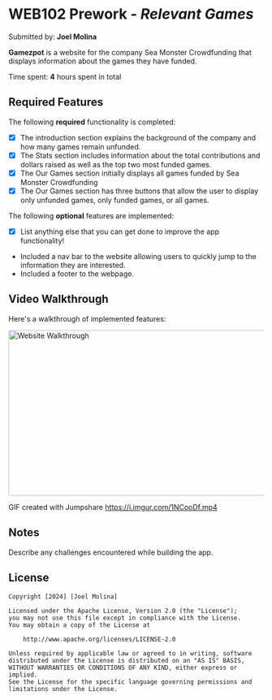 # WEB102 Prework - _Relevant Games_

Submitted by: **Joel Molina**

**Gamezpot** is a website for the company Sea Monster Crowdfunding that displays information about the games they have funded.

Time spent: **4** hours spent in total

## Required Features

The following **required** functionality is completed:

- [x] The introduction section explains the background of the company and how many games remain unfunded.
- [x] The Stats section includes information about the total contributions and dollars raised as well as the top two most funded games.
- [x] The Our Games section initially displays all games funded by Sea Monster Crowdfunding
- [x] The Our Games section has three buttons that allow the user to display only unfunded games, only funded games, or all games.

The following **optional** features are implemented:

- [x] List anything else that you can get done to improve the app functionality!
- Included a nav bar to the website allowing users to quickly jump to the information they are interested.
- Included a footer to the webpage.

## Video Walkthrough

Here's a walkthrough of implemented features:

<img src='website_walkthrough.gif' title='Video Walkthrough' width='600' height='326' alt='Website Walkthrough' />

<!-- Replace this with whatever GIF tool you used! -->

GIF created with Jumpshare
https://i.imgur.com/1NCooDf.mp4

<!-- Recommended tools:
[Kap](https://getkap.co/) for macOS
[ScreenToGif](https://www.screentogif.com/) for Windows
[peek](https://github.com/phw/peek) for Linux. -->

## Notes

Describe any challenges encountered while building the app.

## License

    Copyright [2024] [Joel Molina]

    Licensed under the Apache License, Version 2.0 (the "License");
    you may not use this file except in compliance with the License.
    You may obtain a copy of the License at

        http://www.apache.org/licenses/LICENSE-2.0

    Unless required by applicable law or agreed to in writing, software
    distributed under the License is distributed on an "AS IS" BASIS,
    WITHOUT WARRANTIES OR CONDITIONS OF ANY KIND, either express or implied.
    See the License for the specific language governing permissions and
    limitations under the License.
